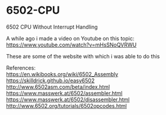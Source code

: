 # 6502-CPU
6502 CPU Without Interrupt Handling

A while ago i made a video on Youtube on this topic:<br>
https://www.youtube.com/watch?v=mHsSNoQVRWU

These are some of the website with which i was able to do this


References:<br>
https://en.wikibooks.org/wiki/6502_Assembly <br>
https://skilldrick.github.io/easy6502 <br>
http://www.6502asm.com/beta/index.html <br>
https://www.masswerk.at/6502/assembler.html <br>
https://www.masswerk.at/6502/disassembler.html <br>
http://www.6502.org/tutorials/6502opcodes.html <br>
